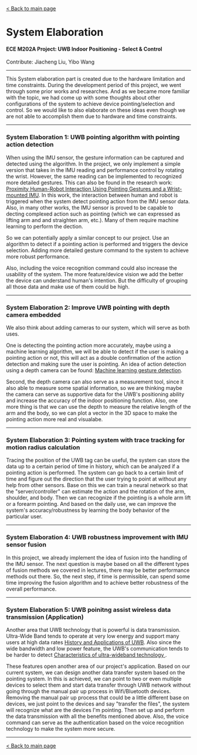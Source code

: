 [< Back to main page](../README.md)

# System Elaboration
#### ECE M202A Project: UWB Indoor Positioning - Select & Control
Contribute: Jiacheng Liu, Yibo Wang

--------------------------------------------------------------------------------------------

 This System elaboration part is created due to the hardware limitation and time constraints. During the development period of this project, we went through some prior works and researches. And as we became more familiar with the topic, we had come up with some thoughts about other configurations of the system to achieve device pointing/selection and control. So we would like to also elaborate on these ideas even though we are not able to accomplish them due to hardware and time constraints.  

--------------------------------------------------------------------------------------------
### System Elaboration 1: UWB pointing algorithm with pointing action detection
When using the IMU sensor, the gesture information can be captured and detected using the algorithm. In the project, we only implement a simple version that takes in the IMU reading and performance control by rotating the wrist. However, the same reading can be implemented to recognized more detailed gestures. This can also be found in the research work: <a target="_blank" rel="noopener noreferrer" href="https://ieeexplore.ieee.org/abstract/document/8794399?casa_token=mkVaeL30YWMAAAAA:s9q46eLkfBQ_P8N6tYBvj55Rd_mhBdiHOPmi6DS4oKErZPmEMDnnfxCzdTz5HrS7ltcLuyWrfQ" >Proximity Human-Robot Interaction Using Pointing Gestures and a Wrist-mounted IMU</a>. In this work, the interaction between human and robot is triggered when the system detect pointing action from the IMU sensor data. Also, in many other works, the IMU sensor is proved to be capable to decting complexed action such as pointing (which we can expressed as lifting arm and and straighten arm, etc.). Many of them require machine learning to perform the dection. 

So we can potentially apply a similar concept to our project. Use an algorithm to detect if a pointing action is performed and triggers the device selection. Adding more detailed gesture command to the system to achieve more robust performance.

Also, including the voice recognition command could also increase the usability of the system. The more feature/device vision we add the better the device can understand human's intention. But the difficulty of grouping all those data and make use of them could be high. 

--------------------------------------------------------------------------------------------
### System Elaboration 2: Improve UWB pointing with depth camera embedded
We also think about adding cameras to our system, which will serve as both uses. 

One is detecting the pointing action more accurately, maybe using a machine learning algorithm, we will be able to detect if the user is making a pointing action or not, this will act as a double confirmation of the action detection and making sure the user is pointing. An idea of action detection using a depth camera can be found: <a target="_blank" rel="noopener noreferrer" href="https://patents.google.com/patent/US20130077820A1/en" >Machine learning gesture detection</a>.

Second, the depth camera can also serve as a measurement tool, since it also able to measure some spatial information, so we are thinking maybe the camera can serve as supportive data for the UWB's positioning ability and increase the accuracy of the indoor positioning function. Also, one more thing is that we can use the depth to measure the relative length of the arm and the body, so we can plot a vector in the 3D space to make the pointing action more real and visualabe. 

--------------------------------------------------------------------------------------------
### System Elaboration 3: Pointing system with trace tracking for motion radius calculation

Tracing the position of the UWB tag can be useful, the system can store the data up to a certain period of time in history, which can be analyzed if a pointing action is performed. The system can go back to a certain limit of time and figure out the direction that the user trying to point at without any help from other sensors. Base on this we can train a neural network so that the "server/controller" can estimate the action and the rotation of the arm, shoulder, and body. Then we can recognize if the pointing is a whole arm lift or a forearm pointing. And based on the daily use, we can improve the system's accuracy/robustness by learning the body behavior of the particular user. 

--------------------------------------------------------------------------------------------
### System Elaboration 4: UWB robustness improvement with IMU sensor fusion
In this project, we already implement the idea of fusion into the handling of the IMU sensor. The next question is maybe based on all the different types of fusion methods we covered in lectures, there may be better performance methods out there. So, the next step, if time is permissible,  can spend some time improving the fusion algorithm and to achieve better robustness of the overall performance.

--------------------------------------------------------------------------------------------
### System Elaboration 5: UWB poinitng assist wireless data transmission (Application)
Another area that UWB technology that is powerful is data transmission. Ultra-Wide Band tends to operate at very low energy and support many users at high data rates <a target="_blank" rel="noopener noreferrer" href="https://dspace.mit.edu/bitstream/handle/1721.1/66898/Win-2009-History%20and%20applications%20of%20UWB.pdf?sequence=1&isAllowed=y" >History and Applications
of UWB</a>. Also since the wide bandwidth and low power feature, the UWB's communication tends to be harder to detect <a target="_blank" rel="noopener noreferrer" href="https://www.itu.int/dms_pubrec/itu-r/rec/sm/R-REC-SM.1755-0-200605-I!!PDF-E.pdf" >Characteristics of ultra-wideband technology </a>. 

These features open another area of our project's application. Based on our current system, we can design another data transfer system based on the pointing system. In this is achieved, we can point to two or even multiple devices to select them and start data transfer through UWB network without going through the manual pair up process in Wifi/Bluetooth devices. Removing the manual pair up process that could be a little different base on devices, we just point to the devices and say "transfer the files", the system will recognize what are the devices I'm pointing.  Then set up and perform the data transmission with all the benefits mentioned above. Also, the voice command can serve as the authentication based on the voice recognition technology to make the system more secure. 

--------------------------------------------------------------------------------------------
[< Back to main page](../README.md)